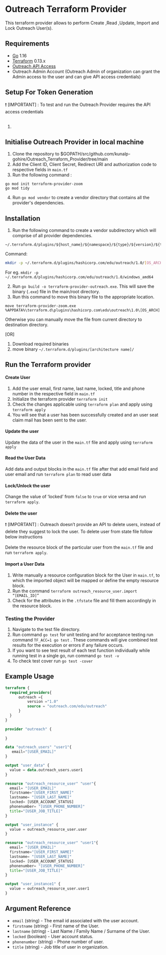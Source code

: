 # Outreach Terraform Provider

This terraform provider allows to perform Create ,Read ,Update, Import and Lock Outreach User(s). 


## Requirements

* [Go](https://golang.org/doc/install) 1.16 <br>
* [Terraform](https://www.terraform.io/downloads.html) 0.13.x <br/>
* [Outreach API Access](https://www.outreach.io/product/platform/api)
* Outreach Admin Account (Outreach Admin of organization can grant the Admin access to the user and can give API access credentials)


## Setup For Token Generation
 :heavy_exclamation_mark:  [IMPORTANT] : To test and run the Outreach Provider requires  the API access credentials<br><br>

1. <br>


## Initialise Outreach Provider in local machine 
1. Clone the repository  to $GOPATH/src/github.com/kunalp-gohire/Outreach_Terraform_Provider/tree/main<br>
2. Add the Client ID, Client Secret, Redirect URI and authorization code to respective fields in `main.tf` <br>
3. Run the following command :
 ```golang
go mod init terraform-provider-zoom
go mod tidy
```
4. Run `go mod vendor` to create a vendor directory that contains all the provider's dependencies. <br>

## Installation
1. Run the following command to create a vendor subdirectory which will comprise of  all provider dependencies. <br>
```
~/.terraform.d/plugins/${host_name}/${namespace}/${type}/${version}/${target}
``` 
Command: 
```bash
mkdir -p ~/.terraform.d/plugins/hashicorp.com/edu/outreach/1.0/[OS_ARCH]
```
For eg. `mkdir -p ~/.terraform.d/plugins/hashicorp.com/edu/outreach/1.0/windows_amd64`<br>

2. Run `go build -o terraform-provider-outreach.exe`. This will save the binary (`.exe`) file in the main/root directory. <br>
3. Run this command to move this binary file to the appropriate location.
 ```
 move terraform-provider-zoom.exe %APPDATA%\terraform.d\plugins\hashicorp.com\edu\outreach\1.0\[OS_ARCH]
 ``` 
Otherwise you can manually move the file from current directory to destination directory.<br>


[OR]

1. Download required binaries <br>
2. move binary `~/.terraform.d/plugins/[architecture name]/`


## Run the Terraform provider

#### Create User
1. Add the user email, first name, last name, locked, title and phone number in the respective field in `main.tf`
2. Initialize the terraform provider `terraform init`
3. Check the changes applicable using `terraform plan` and apply using `terraform apply`
4. You will see that a user has been successfully created and an user seat claim mail has been sent to the user.

#### Update the user
Update the data of the user in the `main.tf` file and apply using `terraform apply`

#### Read the User Data
Add data and output blocks in the `main.tf` file after that add email field  and user email  and run `terraform plan` to read user data

#### Lock/Unlock the user
Change the value of ‘locked’  from `false` to `true` or vice versa and run `terraform apply`.

#### Delete the user
 :heavy_exclamation_mark:  [IMPORTANT] : Outreach doesn’t provide an API to delete users, instead of delete they suggest to lock the user. To delete user from state file follow below instructions<br><br>
Delete the resource block of the particular user from the `main.tf` file and run `terraform apply`.

#### Import a User Data
1. Write manually a resource configuration block for the User in `main.tf`, to which the imported object will be mapped or define the empty resource block.
2. Run the command `terraform outreach_resource_user.import “[EMAIL_ID]”`
3. Check for the attributes in the `.tfstate` file and fill them accordingly in the resource block.


### Testing the Provider
1. Navigate to the test file directory.
2. Run command `go test` for unit testing and for acceptance testing run command `TF_ACC=1 go test` . These commands will give combined test results for the execution or errors if any failure occurs.
3. If you want to see test result of each test function individually while running test in a single go, run command `go test -v`
4. To check test cover run `go test -cover`


## Example Usage
```terraform
terraform {
  required_providers{
      outreach ={
          version ="1.0"
          source = "outreach.com/edu/outreach"
      }
  }
}

provider "outreach" {
    
}

data "outreach_users" "user1"{
   email="[USER_EMAIL]"
}

output "user_data" {
  value = data.outreach_users.user1
}

resource "outreach_resource_user" "user"{
  email= "[USER_EMAIL]"
  firstname="[USER_FIRST_NAME]"
  lastname= "[USER_LAST_NAME]"
  locked= [USER_ACCOUNT_STATUS]
  phonenumber= "[USER_PHONE_NUMBER]"
  title="[USER_JOB_TITLE]"
}

output "user_instance" {
  value = outreach_resource_user.user
}

resource "outreach_resource_user" "user1"{
  email= "[USER_EMAIL]"
  firstname="[USER_FIRST_NAME]"
  lastname= "[USER_LAST_NAME]"
  locked= [USER_ACCOUNT_STATUS]
  phonenumber= "[USER_PHONE_NUMBER]"
  title="[USER_JOB_TITLE]"
}

output "user_instance1" {
  value = outreach_resource_user.user1
}
```

## Argument Reference

* `email` (string)     - The email id associated with the user account.
* `firstname` (string) - First name of the User.
* `lastname` (string) - Last Name / Family Name / Surname of the User.
* `locked` (boolean) - User account status.
* `phonenumber` (string) - Phone number of user.
* `title` (string) -  Job title of user in organization. 

